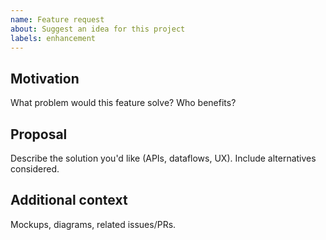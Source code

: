 ```yaml
---
name: Feature request
about: Suggest an idea for this project
labels: enhancement
---
```


## Motivation

What problem would this feature solve? Who benefits?

## Proposal

Describe the solution you'd like (APIs, dataflows, UX). Include alternatives considered.

## Additional context

Mockups, diagrams, related issues/PRs.

